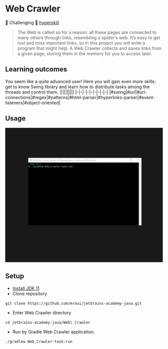 # Web Crawler
:muscle: Challenging :link: [hyperskill](https://hyperskill.org/projects/59)

>The Web is called so for a reason: all these pages are connected to many others through links, resembling a spider’s web. It’s easy to get lost and miss important links, so in this project you will write a program that might help. A Web Crawler collects and saves links from a given page, storing them in the memory for you to access later.

## Learning outcomes
You seem like a quite advanced user! Here you will gain even more skills: get to know Swing library and learn how to distribute tasks among the threads and control them.
||||||||||
|-|-|-|-|-|-|-|-|-|
|#swing|#url|#url-connections|#regex|#patterns|#html-parser|#hyperlinks-parser|#event-listeners|#object-oriented|

## Usage
![Web Crawler demo gif](demo.gif)

## Setup
* [Install JDK 11](https://www.oracle.com/java/technologies/javase-jdk11-downloads.html)
* Clone repository
```
git clone https://github.com/mroui/jetbrains-academy-java.git
```
* Enter Web Crawler directory
```
cd jetbrains-academy-java/Web\ Crawler
```
* Run by Gradle Web Crawler application.
```
./gradlew Web_Crawler-task:run
```
